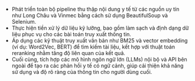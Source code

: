 - Phát triển toàn bộ pipeline thu thập nội dung y tế từ các nguồn uy tín như Long Châu và Vinmec bằng cách sử dụng BeautifulSoup và Selenium.
- Thực hiện tiền xử lý dữ liệu kỹ lưỡng, bao gồm làm sạch và định dạng dữ liệu phục vụ cho các bài toán truy xuất thông tin.
- Áp dụng các kỹ thuật truy xuất văn bản như BM25 và vector embedding (ví dụ: Word2Vec, BERT) để tìm kiếm tài liệu, kết hợp với thuật toán reranking nhằm tăng độ liên quan của kết quả.
- Cuối cùng, tích hợp các mô hình ngôn ngữ lớn (LLMs) nội bộ và API bên ngoài để tạo ra các phản hồi y tế có ngữ cảnh, giúp cải thiện khả năng sử dụng và độ rõ ràng của thông tin cho người dùng cuối.
